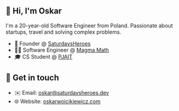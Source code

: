 ## 👋 Hi, I'm Oskar 
I'm a 20-year-old Software Engineer from Poland. Passionate about startups, travel and solving complex problems. 
- 💼 Founder @ [SaturdaysHeroes](https://saturdaysheroes.dev)
- 👨‍💻 Software Engineer @ [Magma Math](https://magmamath.com)
- 🎓 CS Student @ [PJAIT](https://pja.edu.pl/en/)

## 💬 Get in touch 
- ✉️ Email: oskar@saturdaysheroes.dev
- 🌐 Website: [oskarwojcikiewicz.com](https://oskarwojcikiewicz.com)
